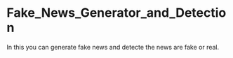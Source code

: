 # Fake_News_Generator_and_Detection
In this you can generate fake news and detecte the news are fake or real.
